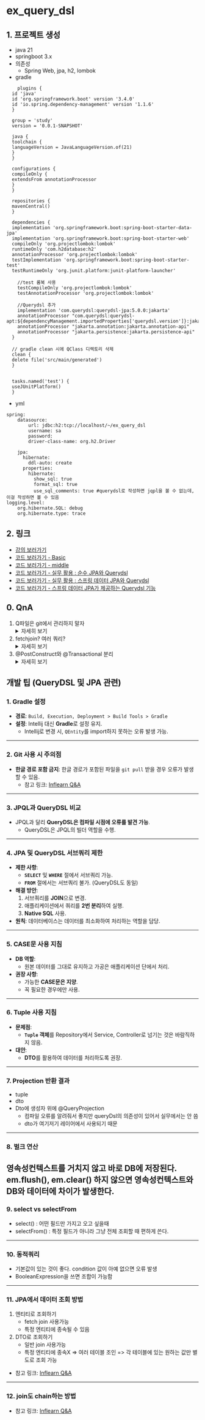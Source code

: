 # ex_query_dsl
## 1. 프로젝트 생성
- java 21
- springboot 3.x
- 의존성
  - Spring Web, jpa, h2, lombok
- gradle
```
    plugins {
  id 'java'
  id 'org.springframework.boot' version '3.4.0'
  id 'io.spring.dependency-management' version '1.1.6'
  }

  group = 'study'
  version = '0.0.1-SNAPSHOT'

  java {
  toolchain {
  languageVersion = JavaLanguageVersion.of(21)
  }
  }
  
  configurations {
  compileOnly {
  extendsFrom annotationProcessor
  }
  }
  
  repositories {
  mavenCentral()
  }
  
  dependencies {
  implementation 'org.springframework.boot:spring-boot-starter-data-jpa'
  implementation 'org.springframework.boot:spring-boot-starter-web'
  compileOnly 'org.projectlombok:lombok'
  runtimeOnly 'com.h2database:h2'
  annotationProcessor 'org.projectlombok:lombok'
  testImplementation 'org.springframework.boot:spring-boot-starter-test'
  testRuntimeOnly 'org.junit.platform:junit-platform-launcher'

    //test 롬복 사용
    testCompileOnly 'org.projectlombok:lombok'
    testAnnotationProcessor 'org.projectlombok:lombok'
	
    //Querydsl 추가
    implementation 'com.querydsl:querydsl-jpa:5.0.0:jakarta'
    annotationProcessor "com.querydsl:querydsl-apt:${dependencyManagement.importedProperties['querydsl.version']}:jakarta"
    annotationProcessor "jakarta.annotation:jakarta.annotation-api"
    annotationProcessor "jakarta.persistence:jakarta.persistence-api"
  }
  
  // gradle clean 시에 QClass 디렉토리 삭제
  clean {
  delete file('src/main/generated')
  }
  
  
  tasks.named('test') {
  useJUnitPlatform()
  }
```
- yml
```
spring:
    datasource:
        url: jdbc:h2:tcp://localhost/~/ex_query_dsl
        username: sa
        password:
        driver-class-name: org.h2.Driver

    jpa:
      hibernate:
        ddl-auto: create
      properties:
        hibernate:
          show_sql: true
          format_sql: true
          use_sql_comments: true #querydsl로 작성하면 jqpl을 볼 수 없는데, 이걸 작성하면 볼 수 있음
logging.level:
    org.hibernate.SQL: debug
    org.hibernate.type: trace
```

## 2. 링크
- [강의 보러가기](https://www.inflearn.com/course/querydsl-%EC%8B%A4%EC%A0%84/dashboard)   
- [코드 보러가기 - Basic](https://github.com/izzy80/ex_query_dsl/blob/main/src/test/java/study/ex_query_dsl/QuerydslBasicTest.java)
- [코드 보러가기 - middle](https://github.com/izzy80/ex_query_dsl/blob/main/src/test/java/study/ex_query_dsl/QuerydslMiddleTest.java)
- [코드 보러가기 - 실무 활용 : 순수 JPA와 Querydsl](https://github.com/izzy80/ex_query_dsl/blob/main/src/test/java/study/ex_query_dsl/repository/MemberJpaRepositoryTest.java)
- [코드 보러가기 - 실무 활용 : 스프링 데이터 JPA와 Querydsl]()
- [코드 보러가기 - 스프링 데이터 JPA가 제공하는 Querydsl 기능]()


## 0. QnA
1. Q파일은 git에서 관리하지 말자
   <details>
   <summary>자세히 보기</summary>
   이유: Q파일은 QueryDSL에 의해 자동 생성되며, 이를 Git에서 관리하면 충돌이 발생할 가능성이 높습니다.</br>
   참고 링크: <a href="https://www.inflearn.com/questions/875369" target="_blank">Inflearn Q&A</a>
   </details>
2. fetchjoin? 여러 쿼리?
    <details>
   <summary>자세히 보기</summary>
   이유 : 웹서버와 데이터베이스 서버가 서로 다른 원격지에 존재한다면 쿼리를 여러번 날리는 것보다 join 을 통해 한번에 조회하는 것이 효율적일 확률이 높습니다.</br>   
   애플리케이션 처리속도가 원격 통신속도보다 월등히 빠르기 때문입니다.
   참고 링크 : <a href="https://www.inflearn.com/questions/1213023" target="_blank">Inflearn Q&A</a>
   </details>
3. @PostConstruct와 @Transactional 분리   
    <details>
   <summary>자세히 보기</summary>
   참고 링크: <a href="https://www.inflearn.com/community/questions/26902" target="_blank">Inflearn Q&A</a>
   </details>

## 개발 팁 (QueryDSL 및 JPA 관련)
### 1. Gradle 설정
- **경로**: `Build, Execution, Deployment > Build Tools > Gradle`
- **설정**: Intellij 대신 **Gradle**로 설정 유지.
    - Intellij로 변경 시, `QEntity`를 import하지 못하는 오류 발생 가능.
---
### 2. Git 사용 시 주의점
- **한글 경로 포함 금지**: 한글 경로가 포함된 파일을 `git pull` 받을 경우 오류가 발생할 수 있음.
    - 참고 링크: [Inflearn Q&A](https://www.inflearn.com/questions/1116732)
---
### 3. JPQL과 QueryDSL 비교
- JPQL과 달리 **QueryDSL은 컴파일 시점에 오류를 발견 가능**.
    - QueryDSL은 JPQL의 빌더 역할을 수행.
---
### 4. JPA 및 QueryDSL 서브쿼리 제한
- **제한 사항**:
    - **`SELECT`** 및 **`WHERE`** 절에서 서브쿼리 가능.
    - **`FROM`** 절에서는 서브쿼리 불가. (QueryDSL도 동일)
- **해결 방안**:
    1. 서브쿼리를 **JOIN**으로 변경.
    2. 애플리케이션에서 쿼리를 **2번 분리**하여 실행.
    3. **Native SQL** 사용.
- **원칙**: 데이터베이스는 데이터를 최소화하여 처리하는 역할을 담당.
---
### 5. CASE문 사용 지침
- **DB 역할**:
    - 원본 데이터를 그대로 유지하고 가공은 애플리케이션 단에서 처리.
- **권장 사항**:
    - 가능한 **CASE문은 지양**.
    - 꼭 필요한 경우에만 사용.
---
### 6. Tuple 사용 지침
- **문제점**:
    - **`Tuple` 객체**를 Repository에서 Service, Controller로 넘기는 것은 바람직하지 않음.
- **대안**:
    - **DTO**를 활용하여 데이터를 처리하도록 권장.
---
### 7. Projection 반환 결과
- tuple
- dto
- Dto에 생성자 위에 @QueryProjection
  - 컴파일 오류를 알려줘서 좋지만 queryDsl의 의존성이 있어서 실무에서는 안 씀
  - dto가 여기저기 레이어에서 사용되기 때문
---
### 8. 벌크 연산
영속성컨텍스트를 거치지 않고 바로 DB에 저장된다. 
em.flush(), em.clear() 하지 않으면 영속성컨텍스트와 DB와 데이터에 차이가 발생한다. 
---
### 9. select vs selectFrom
- select() : 어떤 필드만 가지고 오고 싶을때
- selectFrom() : 특정 필드가 아니라 그냥 전체 조회할 때 편하게 쓴다. 
---
### 10. 동적쿼리
- 기본값이 있는 것이 좋다. condition 값이 아예 없으면 오류 발생
- BooleanExpression을 쓰면 조합이 가능함 
---
### 11. JPA에서 데이터 조회 방법
1. 엔티티로 조회하기
   - fetch join 사용가능
   - 특정 엔티티에 종속될 수 있음
2. DTO로 조회하기
   - 일반 join 사용가능
   - 특정 엔티티에 종속X => 여러 테이블 조인 => 각 테이블에 있는 원하는 값만 별도로 조회 가능

- 참고 링크: [Inflearn Q&A](https://www.inflearn.com/questions/1120713)
---
### 12. join도 chain하는 방법
- 참고 링크: [Inflearn Q&A](https://www.inflearn.com/questions/899972)